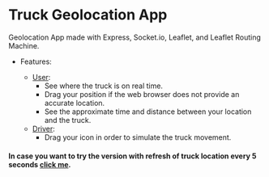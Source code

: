 # Truck Geolocation App

Geolocation App made with Express, Socket.io, Leaflet, and Leaflet Routing Machine.

- Features:

  - [User](https://truck-geolocation-app.onrender.com/):
    - See where the truck is on real time.
    - Drag your position if the web browser does not provide an accurate location.
    - See the approximate time and distance between your location and the truck.
  - [Driver](https://truck-geolocation-app.onrender.com/):
    - Drag your icon in order to simulate the truck movement.

#### In case you want to try the version with refresh of truck location every 5 seconds [click me](https://realtime-geolocation-app.onrender.com/).
